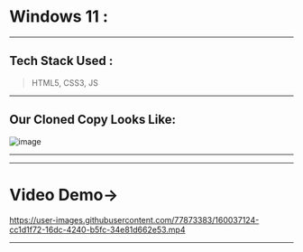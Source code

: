 # Windows 11 :
---
## Tech Stack Used :
> HTML5, CSS3, JS
---
## Our Cloned Copy Looks Like:
![image](https://user-images.githubusercontent.com/77873383/160037111-263c5926-6192-441a-aa04-64ab6c64c468.png)

---

---


# Video Demo->


https://user-images.githubusercontent.com/77873383/160037124-cc1d1f72-16dc-4240-b5fc-34e81d662e53.mp4







---

